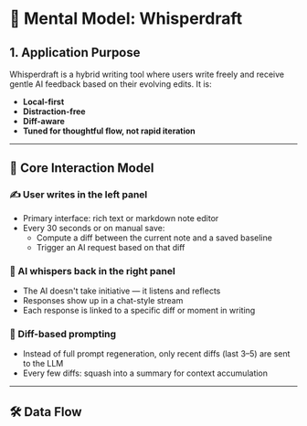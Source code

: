 # 🧠 Mental Model: Whisperdraft

## 1. Application Purpose

Whisperdraft is a hybrid writing tool where users write freely and receive gentle AI feedback based on their evolving edits. It is:
- **Local-first**
- **Distraction-free**
- **Diff-aware**
- **Tuned for thoughtful flow, not rapid iteration**

---

## 🧩 Core Interaction Model

### ✍️ User writes in the left panel
- Primary interface: rich text or markdown note editor
- Every 30 seconds or on manual save:
  - Compute a diff between the current note and a saved baseline
  - Trigger an AI request based on that diff

### 👻 AI whispers back in the right panel
- The AI doesn't take initiative — it listens and reflects
- Responses show up in a chat-style stream
- Each response is linked to a specific diff or moment in writing

### 🔄 Diff-based prompting
- Instead of full prompt regeneration, only recent diffs (last 3–5) are sent to the LLM
- Every few diffs: squash into a summary for context accumulation

---

## 🛠️ Data Flow

